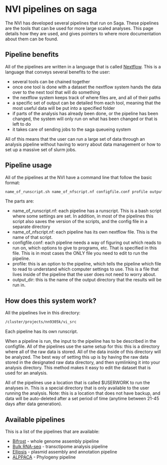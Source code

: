 # NVI pipelines on saga

The NVI has developed several pipelines that run on Saga. These pipelines are
the tools that can be used for more large scaled analyses. This page details how
they are used, and gives pointers to where more documentation about them can be
found. 

## Pipeline benefits

All of the pipelines are written in a language that is called
[Nextflow](https://www.nextflow.io/). This is a language that conveys several
benefits to the user:
- several tools can be chained together
- once one tool is done with a dataset the nextflow system hands the data over
  to the next tool that will do something
- the nextflow system keeps track of where files are, and all of their paths
- a specific set of output can be detailed from each tool, meaning that the most
  useful data will be put into a specified folder
- if parts of the analysis has already been done, or the pipeline has been
  changed, the system will only run on what has been changed or that is left to
  do
- it takes care of sending jobs to the saga queueing system

All of this means that the user can run a large set of data through an analysis
pipeline without having to worry about data management or how to set up a
massive set of slurm jobs. 

## Pipeline usage

All of the pipelines at the NVI have a command line that follow the basic format:

```bash
name_of_runscript.sh name_of_nfscript.nf configfile.conf profile output_dir
```
The parts are:

- name_of_runscript.nf: each pipeline has a runscript. This is a bash script where some settings are set. In addition, in most of the pipelines this script also saves the version of the scripts, and the config file in a separate directory
- name_of_nfscript.nf: each pipeline has its own nextflow file. This is the name of that script.
- configfile.conf: each pipeline needs a way of figuring out which reads to run on, which options to give to programs, etc. That is specified in this file. This is in most cases the ONLY file you need to edit to run the pipeline.
- profile: this is an option to the pipeline, which tells the pipeline which file to read to understand which computer settings to use. This is a file that lives inside of the pipeline that the user does not need to worry about.
- output_dir: this is the name of the output directory that the results will be run in.

## How does this system work?

All the pipelines live in this directory:

```bash
/cluster/projects/nn9305k/vi_src
```

Each pipeline has its own runscript. 

When a pipeline is run, the input to the pipeline has to be described in the configfile. All of the pipelines use the same setup for this: this is a directory where all of the raw data is stored. All of the data inside of this directory will be analyzed. The best way of setting this up is by having the raw data stored in the designated raw data directory, and then symlinking it into your analysis directory. This method makes it easy to edit the dataset that is used for an analysis.

All of the pipelines use a location that is called $USERWORK to run the analyses in. This is a special directory that is only available to the user running the analysis. Note: this is a location that does not have backup, and data will be auto-deleted after a set period of time (anytime between 21-45 days after data generation).

## Available pipelines

This is a list of the pipelines that are available:

- [Bifrost](https://github.com/NorwegianVeterinaryInstitute/Bifrost) - whole genome assembly pipeline 
- [Bulk RNA-seq](https://github.com/NorwegianVeterinaryInstitute/RNA-seq) - transctipome analysis pipeline
- [Ellipsis](https://github.com/NorwegianVeterinaryInstitute/Ellipsis) - plasmid assembly and annotation pipeline
- [ALPPACA](https://github.com/NorwegianVeterinaryInstitute/ALPPACA) - Phylogeny pipeline
